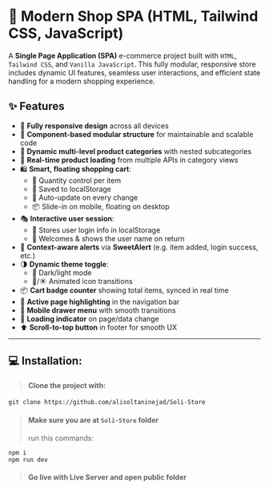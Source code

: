 # 🛒 Modern Shop SPA (HTML, Tailwind CSS, JavaScript)

A **Single Page Application (SPA)** e-commerce project built with `HTML`, `Tailwind CSS`, and `Vanilla JavaScript`. This fully modular, responsive store includes dynamic UI features, seamless user interactions, and efficient state handling for a modern shopping experience.

## ✨ Features

- 📱 **Fully responsive design** across all devices
- 🧩 **Component-based modular structure** for maintainable and scalable code
- 📂 **Dynamic multi-level product categories** with nested subcategories
- 🔄 **Real-time product loading** from multiple APIs in category views
- 🛍️ **Smart, floating shopping cart**:
  - 🧮 Quantity control per item
  - 💾 Saved to localStorage
  - 🔁 Auto-update on every change
  - 📦 Slide-in on mobile, floating on desktop
- 🎭 **Interactive user session**:
  - 🔐 Stores user login info in localStorage
  - 👋 Welcomes & shows the user name on return
- 🧠 **Context-aware alerts** via **SweetAlert** (e.g. item added, login success, etc.)
- 🌗 **Dynamic theme toggle**:
  - 🎨 Dark/light mode
  - 🌙/☀️ Animated icon transitions
- 📦 **Cart badge counter** showing total items, synced in real time
- 📜 **Active page highlighting** in the navigation bar
- 📱 **Mobile drawer menu** with smooth transitions
- 🔄 **Loading indicator** on page/data change
- ⬆️ **Scroll-to-top button** in footer for smooth UX
  
---
## 💻 Installation:
>#### Clone the project with:
```
git clone https://github.com/alisoltaninejad/Soli-Store
```
>#### Make sure you are at `Soli-Store` folder 
> run this commands:
```
npm i
npm run dev
```
> #### Go live with Live Server and open public folder
